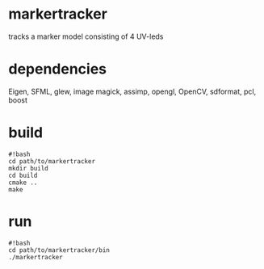 # markertracker
tracks a marker model consisting of 4 UV-leds 

# dependencies 
Eigen, SFML, glew, image magick, assimp, opengl, OpenCV, sdformat, pcl, boost

# build
```
#!bash
cd path/to/markertracker
mkdir build
cd build
cmake ..
make 
```
# run
```
#!bash
cd path/to/markertracker/bin
./markertracker
```

